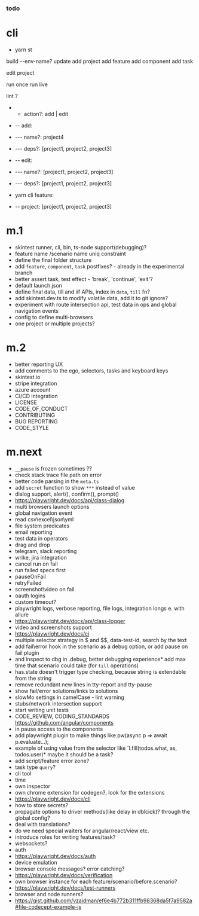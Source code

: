 ### todo 

# cli

* yarn st

build --env-name?
update
add project
add feature
add component
add task

edit project

run once
run live

lint ?

* - action?: add | edit
* -- add:
* --- name?: project4
* --- deps?: [project1, project2, project3]
* -- edit:
* --- name?: [project1, project2, project3]
* --- deps?: [project1, project2, project3]

* yarn cli feature:
* -- project: [project1, project2, project3]

# m.1
* skintest runner, cli, bin, ts-node support(debugging)?
* feature name /scenario name uniq constraint
* define the final folder structure
* add `feature`, `component`, `task` postfixes? - already in the experimental branch
* better assert task, test effect - 'break', 'continue', 'exit'?
* default launch.json
* define final data, till and iif APIs, index in `data`, `till` fn?
* add skintest.dev.ts to modify volatile data, add it to git ignore?
* experiment with route intersection api, test data in ops and global navigation events
* config to define multi-browsers
* one project or multiple projects?

# m.2
* better reporting UX
* add comments to the ego, selectors, tasks and keyboard keys
* skintest.io
* stripe integration
* azure account
* CI/CD integration
* LICENSE
* CODE_OF_CONDUCT
* CONTRIBUTING
* BUG REPORTING
* CODE_STYLE

# m.next
* `__pause` is frozen sometimes ??
* check stack trace file path on error
* better code parsing in the `meta.ts`
* add `secret` function to show `***` instead of value
* dialog support, alert(), confirm(), prompt()
* https://playwright.dev/docs/api/class-dialog
* multi browsers launch options
* global navigation event
* read csv\excel\json\yml
* file system predicates
* email reporting
* test data in operators
* drag and drop
* telegram, slack reporting
* wrike, jira integration
* cancel run on fail
* run failed specs first
* pauseOnFail
* retryFailed
* screenshot\video on fail
* oauth logins
* custom timeout?
* playwright logs, verbose reporting, file logs, integration longs e. with allure
* https://playwright.dev/docs/api/class-logger
* video and screenshots support
* https://playwright.dev/docs/ci
* multiple selector strategy in $ and $$, data-test-id, search by the text
* add fail\error hook in the scenario as a debug option, or add pause on fail plugin
* and inspect to dbg in .debug, better debugging experience* add max time that scenario could take (for `till` operations)
* has.state doesn't trigger type checking, because string is extendable from the string
* remove redundant new lines in tty-report and tty-pause
* show fail/error solutions/links to solutions
* slowMo settings in camelCase - lint warning
* stubs/network intersection support
* start writing unit tests
* CODE_REVIEW, CODING_STANDARDS https://github.com/angular/components
* in pause access to the components
* add playwright plugin to make things like pw(async p => await p.evaluate...);
* example of using value from the selector like `I.fill(todos.what, as, todos.user)* maybe it should be a task?
* add script/feature error zone?
* task type  `query`?
* cli tool
* time 
* own inspector
* own chrome extension for codegen?, look for the extensions
* https://playwright.dev/docs/cli
* how to store secrets?
* propagate options to driver methods(like delay in dblcick)? through the global config?
* deal with translations?
* do we need special waiters for angular/react/view etc.
* introduce roles for writing features/task?
* websockets?
* auth
* https://playwright.dev/docs/auth
* device emulation
* browser console messages? error catching?
* https://playwright.dev/docs/verification
* own browser instance for each feature/scenario/before.scenario?
* https://playwright.dev/docs/test-runners
* browser and node runners?
* https://gist.github.com/vzaidman/ef6e4b772b311ffb98368da5f7a9582a#file-codecept-example-js